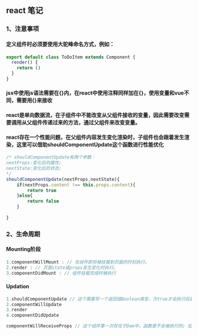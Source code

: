 ## react 笔记
### 1、注意事项
#### 定义组件时必须要使用大驼峰命名方式，例如：
``` js
export default class ToDoItem extends Component {
  render() {
    return ()
  }
}
```
#### jsx中使用js语法需要在{}内，在react中使用注释同样加在{}，使用变量和vue不同，需要用{}来接收

#### react是单向数据流，在子组件中不能改变从父组件接收的变量，因此需要改变需要调用从父组件传递过来的方法，通过父组件来改变变量。 

#### react存在一个性能问题，在父组件内容发生变化渲染时，子组件也会跟着发生渲染，这里可以借助shouldComponentUpdate这个函数进行性能优化
```js
/* shouldComponentUpdate有两个参数：
nextProps:变化后的属性;
nextState:变化后的状态;
*/
shouldComponentUpdate(nextProps,nextState){
    if(nextProps.content !== this.props.content){
        return true
    }else{
        return false
    }
   
}
```

### 2、生命周期
#### Mounting阶段
```js
1.componentWillMount : // 在组件即将被挂载到页面的时刻执行。
2.render : // 页面state或props发生变化时执行。
3.componentDidMount : // 组件挂载完成时被执行
```

#### Updation
``` js
1.shouldComponentUpdate // 这个需要写一个返回值Boolean类型，为true才会执行后面的内容
2.componentWillUpdate
3.render
4.componentDidUpdate

componentWillReceiveProps // 这个组件第一次存在于Dom中，函数是不会被执行的; 如果已经存在于Dom中，函数才会被执行。
```